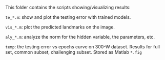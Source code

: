 This folder contains the scripts showing/visualizing results:

`te_*.m`: show and plot the testing error with trained models.

`vis_*.m`: plot the predicted landmarks on the image.

`aly_*.m`: analyze the norm for the hidden variable, the parameters, etc. 

`temp`: the testing error vs epochs curve on 300-W dataset. Results for full set, common subset, challenging subset. Stored as Matlab `*.fig`
